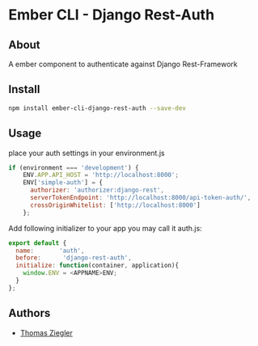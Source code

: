 # Ember CLI - Django Rest-Auth

## About ##

A ember component to authenticate against Django Rest-Framework

## Install ##

```bash
npm install ember-cli-django-rest-auth --save-dev
```

## Usage ##

place your auth settings in your environment.js

```js
if (environment === 'development') {
    ENV.APP.API_HOST = 'http://localhost:8000';
    ENV['simple-auth'] = {
      authorizer: 'authorizer:django-rest',
      serverTokenEndpoint: 'http://localhost:8000/api-token-auth/',
      crossOriginWhitelist: ['http://localhost:8000']
    };
```

Add following initializer to your app you may call it auth.js:

```js
export default {
  name:       'auth',
  before:      'django-rest-auth',
  initialize: function(container, application){
  	window.ENV = <APPNAME>ENV;
  }
};

```

## Authors ##

* [Thomas Ziegler](http://twitter.com/zauberertz)